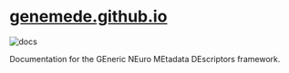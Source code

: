 # [genemede.github.io](https://genemede.github.io)

![docs](https://github.com/genemede/genemede.github.io/actions/workflows/deploy_mkdocs.yml/badge.svg)

Documentation for the GEneric NEuro MEtadata DEscriptors framework. 

